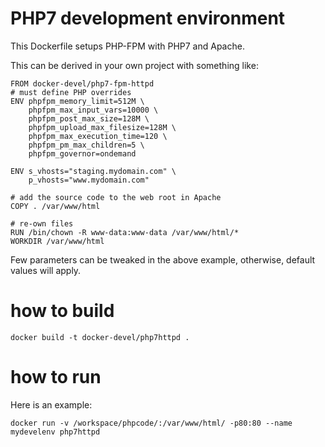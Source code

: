 # PHP7 development environment

This Dockerfile setups PHP-FPM with PHP7 and Apache.

This can be derived in your own project with something like:

    FROM docker-devel/php7-fpm-httpd
    # must define PHP overrides 
    ENV phpfpm_memory_limit=512M \ 
        phpfpm_max_input_vars=10000 \
        phpfpm_post_max_size=128M \
        phpfpm_upload_max_filesize=128M \
        phpfpm_max_execution_time=120 \
        phpfpm_pm_max_children=5 \
        phpfpm_governor=ondemand
    
    ENV s_vhosts="staging.mydomain.com" \
        p_vhosts="www.mydomain.com"

    # add the source code to the web root in Apache
    COPY . /var/www/html

    # re-own files
    RUN /bin/chown -R www-data:www-data /var/www/html/*
    WORKDIR /var/www/html

Few parameters can be tweaked in the above example, otherwise, default values will apply.

# how to build

    docker build -t docker-devel/php7httpd .
    
# how to run

Here is an example:

    docker run -v /workspace/phpcode/:/var/www/html/ -p80:80 --name mydevelenv php7httpd
    

    
